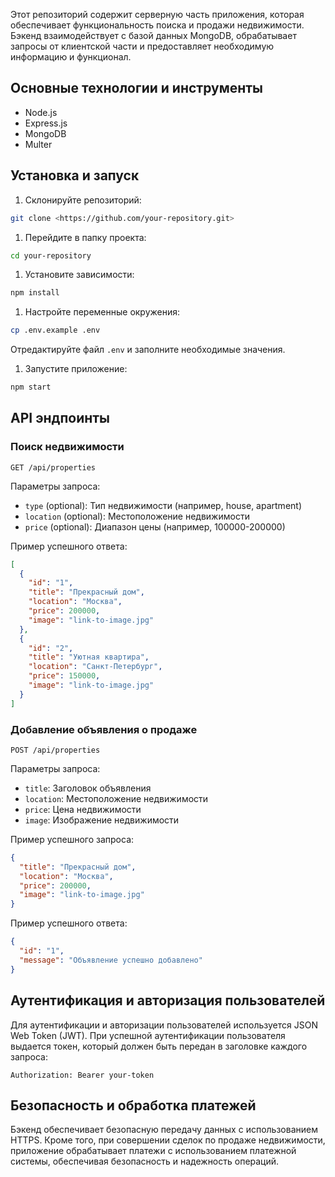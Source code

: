Этот репозиторий содержит серверную часть приложения, которая обеспечивает функциональность поиска и продажи недвижимости. Бэкенд взаимодействует с базой данных MongoDB, обрабатывает запросы от клиентской части и предоставляет необходимую информацию и функционал.

## Основные технологии и инструменты

- Node.js
- Express.js
- MongoDB
- Multer

## Установка и запуск

1. Склонируйте репозиторий:

```bash
git clone <https://github.com/your-repository.git>

```

1. Перейдите в папку проекта:

```bash
cd your-repository

```

1. Установите зависимости:

```bash
npm install

```

1. Настройте переменные окружения:

```bash
cp .env.example .env

```

Отредактируйте файл `.env` и заполните необходимые значения.

1. Запустите приложение:

```bash
npm start

```

## API эндпоинты

### Поиск недвижимости

```
GET /api/properties

```

Параметры запроса:

- `type` (optional): Тип недвижимости (например, house, apartment)
- `location` (optional): Местоположение недвижимости
- `price` (optional): Диапазон цены (например, 100000-200000)

Пример успешного ответа:

```json
[
  {
    "id": "1",
    "title": "Прекрасный дом",
    "location": "Москва",
    "price": 200000,
    "image": "link-to-image.jpg"
  },
  {
    "id": "2",
    "title": "Уютная квартира",
    "location": "Санкт-Петербург",
    "price": 150000,
    "image": "link-to-image.jpg"
  }
]

```

### Добавление объявления о продаже

```
POST /api/properties

```

Параметры запроса:

- `title`: Заголовок объявления
- `location`: Местоположение недвижимости
- `price`: Цена недвижимости
- `image`: Изображение недвижимости

Пример успешного запроса:

```json
{
  "title": "Прекрасный дом",
  "location": "Москва",
  "price": 200000,
  "image": "link-to-image.jpg"
}

```

Пример успешного ответа:

```json
{
  "id": "1",
  "message": "Объявление успешно добавлено"
}

```

## Аутентификация и авторизация пользователей

Для аутентификации и авторизации пользователей используется JSON Web Token (JWT). При успешной аутентификации пользователя выдается токен, который должен быть передан в заголовке каждого запроса:

```
Authorization: Bearer your-token

```

## Безопасность и обработка платежей

Бэкенд обеспечивает безопасную передачу данных с использованием HTTPS. Кроме того, при совершении сделок по продаже недвижимости, приложение обрабатывает платежи с использованием платежной системы, обеспечивая безопасность и надежность операций.
